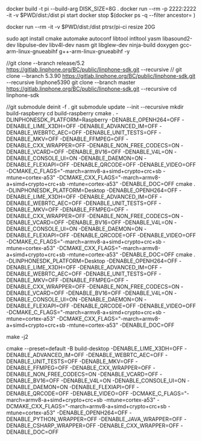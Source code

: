 docker build -t pi --build-arg DISK_SIZE=8G .
docker run --rm -p 2222:2222 -it -v $PWD/dist:/dist pi start
docker stop $(docker ps -q --filter ancestor=<image-name> )

docker run --rm -it -v $PWD/dist:/dist ptrsr/pi-ci resize 20G

sudo apt install cmake automake autoconf libtool intltool yasm libasound2-dev libpulse-dev libv4l-dev nasm git libglew-dev ninja-build doxygen gcc-arm-linux-gnueabihf g++-arm-linux-gnueabihf -y

//git clone --branch release/5.2 https://gitlab.linphone.org/BC/public/linphone-sdk.git --recursive
//  git clone --branch 5.3.90 https://gitlab.linphone.org/BC/public/linphone-sdk.git --recursive linphone5390
git clone --branch master https://gitlab.linphone.org/BC/public/linphone-sdk.git --recursive
cd linphone-sdk

//git submodule deinit -f .
git submodule update --init --recursive
mkdir build-raspberry
cd build-raspberry
cmake . -DLINPHONESDK_PLATFORM=Raspberry  -DENABLE_OPENH264=OFF -DENABLE_LIME_X3DH=OFF -DENABLE_ADVANCED_IM=OFF -DENABLE_WEBRTC_AEC=OFF -DENABLE_UNIT_TESTS=OFF -DENABLE_MKV=OFF -DENABLE_FFMPEG=OFF -DENABLE_CXX_WRAPPER=OFF -DENABLE_NON_FREE_CODECS=ON -DENABLE_VCARD=OFF -DENABLE_BV16=OFF -DENABLE_V4L=ON -DENABLE_CONSOLE_UI=ON -DENABLE_DAEMON=ON -DENABLE_FLEXIAPI=OFF -DENABLE_QRCODE=OFF -DENABLE_VIDEO=OFF -DCMAKE_C_FLAGS="-march=armv8-a+simd+crypto+crc+sb -mtune=cortex-a53" -DCMAKE_CXX_FLAGS="-march=armv8-a+simd+crypto+crc+sb -mtune=cortex-a53" -DENABLE_DOC=OFF
cmake . -DLINPHONESDK_PLATFORM=Desktop  -DENABLE_OPENH264=OFF -DENABLE_LIME_X3DH=OFF -DENABLE_ADVANCED_IM=OFF -DENABLE_WEBRTC_AEC=OFF -DENABLE_UNIT_TESTS=OFF -DENABLE_MKV=OFF -DENABLE_FFMPEG=OFF -DENABLE_CXX_WRAPPER=OFF -DENABLE_NON_FREE_CODECS=ON -DENABLE_VCARD=OFF -DENABLE_BV16=OFF -DENABLE_V4L=ON -DENABLE_CONSOLE_UI=ON -DENABLE_DAEMON=ON -DENABLE_FLEXIAPI=OFF -DENABLE_QRCODE=OFF -DENABLE_VIDEO=OFF -DCMAKE_C_FLAGS="-march=armv8-a+simd+crypto+crc+sb -mtune=cortex-a53" -DCMAKE_CXX_FLAGS="-march=armv8-a+simd+crypto+crc+sb -mtune=cortex-a53" -DENABLE_DOC=OFF
cmake . -DLINPHONESDK_PLATFORM=Desktop  -DENABLE_OPENH264=OFF -DENABLE_LIME_X3DH=OFF -DENABLE_ADVANCED_IM=OFF -DENABLE_WEBRTC_AEC=OFF -DENABLE_UNIT_TESTS=OFF -DENABLE_MKV=OFF -DENABLE_FFMPEG=OFF -DENABLE_CXX_WRAPPER=OFF -DENABLE_NON_FREE_CODECS=ON -DENABLE_VCARD=OFF -DENABLE_BV16=OFF -DENABLE_V4L=ON -DENABLE_CONSOLE_UI=ON -DENABLE_DAEMON=ON -DENABLE_FLEXIAPI=OFF -DENABLE_QRCODE=OFF -DENABLE_VIDEO=OFF -DCMAKE_C_FLAGS="-march=armv8-a+simd+crypto+crc+sb -mtune=cortex-a53" -DCMAKE_CXX_FLAGS="-march=armv8-a+simd+crypto+crc+sb -mtune=cortex-a53" -DENABLE_DOC=OFF


make -j2 

cmake --preset=default -B build-desktop -DENABLE_LIME_X3DH=OFF -DENABLE_ADVANCED_IM=OFF -DENABLE_WEBRTC_AEC=OFF -DENABLE_UNIT_TESTS=OFF -DENABLE_MKV=OFF -DENABLE_FFMPEG=OFF -DENABLE_CXX_WRAPPER=OFF -DENABLE_NON_FREE_CODECS=ON -DENABLE_VCARD=OFF -DENABLE_BV16=OFF -DENABLE_V4L=ON -DENABLE_CONSOLE_UI=ON -DENABLE_DAEMON=ON -DENABLE_FLEXIAPI=OFF -DENABLE_QRCODE=OFF -DENABLE_VIDEO=OFF -DCMAKE_C_FLAGS="-march=armv8-a+simd+crypto+crc+sb -mtune=cortex-a53" -DCMAKE_CXX_FLAGS="-march=armv8-a+simd+crypto+crc+sb -mtune=cortex-a53" -DENABLE_OPENH264=OFF -DENABLE_PYTHON_WRAPPER=OFF -DENABLE_JAVA_WRAPPER=OFF -DENABLE_CSHARP_WRAPPER=OFF -DENABLE_CXX_WRAPPER=OFF -DENABLE_DOC=OFF
